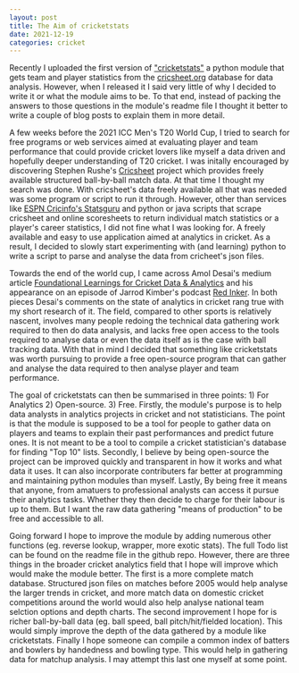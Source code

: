 ```yaml
---
layout: post
title: The Aim of cricketstats
date: 2021-12-19
categories: cricket
---
```

Recently I uploaded the first version of ["cricketstats"](https://github.com/nsaranga/cricketstats) a python module that gets team and player statistics from the [cricsheet.org](https://cricsheet.org/) database for data analysis. However, when I released it I said very little of why I decided to write it or what the module aims to be. To that end, instead of packing the answers to those questions in the module's readme file I thought it better to write a couple of blog posts to explain them in more detail.

A few weeks before the 2021 ICC Men's T20 World Cup, I tried to search for free programs or web services aimed at evaluating player and team performance that could provide cricket lovers like myself a data driven and hopefully deeper understanding of T20 cricket. I was initally encouraged by discovering Stephen Rushe's [Cricsheet](https://cricsheet.org/) project which provides freely available structured ball-by-ball match data. At that time I thought my search was done. With cricsheet's data freely available all that was needed was some program or script to run it through. However, other than services like [ESPN Cricinfo's Statsguru](https://stats.espncricinfo.com/ci/engine/stats/index.html) and python or java scripts that scrape cricsheet and online scoresheets to return individual match statistics or a player's career statistics, I did not fine what I was looking for. A freely available and easy to use application aimed at analytics in cricket. As a result, I decided to slowly start experimenting with (and learning) python to write a script to parse and analyse the data from cricheet's json files.

Towards the end of the world cup, I came across Amol Desai's medium article [Foundational Learnings for Cricket Data & Analytics](https://medium.com/boundary-line/foundational-learnings-for-cricket-data-analytics-ff19a06f76d2) and his appearance on an episode of Jarrod Kimber's podcast [Red Inker](https://podcasts.google.com/feed/aHR0cHM6Ly9hbmNob3IuZm0vcy8xNzc1NWJlMC9wb2RjYXN0L3Jzcw/episode/YzViMzMyNTgtZDYwZi00ZmRhLWI2ZWItYjZlMjFmYzQ3ZGQx?sa=X&ved=0CAUQkfYCahgKEwjIoq7vou_0AhUAAAAAHQAAAAAQvgE). In both pieces Desai's comments on the state of analytics in cricket rang true with my short research of it. The field, compared to other sports is relatively nascent, involves many people redoing the technical data gathering work required to then do data analysis, and lacks free open access to the tools required to analyse data or even the data itself as is the case with ball tracking data. With that in mind I decided that something like cricketstats was worth pursuing to provide a free open-source program that can gather and analyse the data required to then analyse player and team performance.

The goal of cricketstats can then be summarised in three points: 1) For Analytics 2) Open-source. 3) Free. Firstly, the module's purpose is to help data analysts in analytics projects in cricket and not statisticians. The point is that the module is supposed to be a tool for people to gather data on players and teams to explain their past performances and predict future ones. It is not meant to be a tool to compile a cricket statistician's database for finding "Top 10" lists. Secondly, I believe by being open-source the project can be improved quickly and transparent in how it works and what data it uses. It can also incorporate contributers far better at programming and maintaining python modules than myself. Lastly, By being free it means that anyone, from amatuers to professional analysts can access it pursue their analytics tasks. Whether they then decide to charge for their labour is up to them. But I want the raw data gathering "means of production" to be free and accessible to all.

Going forward I hope to improve the module by adding numerous other functions (eg. reverse lookup, wrapper, more exotic stats). The full Todo list can be found on the readme file in the github repo. However, there are three things in the broader cricket analytics field that I hope will improve which would make the module better. The first is a more complete match database. Structured json files on matches before 2005 would help analyse the larger trends in cricket, and more match data on domestic cricket competitions around the world would also help analyse national team selction options and depth charts. The second improvement I hope for is richer ball-by-ball data (eg. ball speed, ball pitch/hit/fielded location). This would simply improve the depth of the data gathered by a module like cricketstats. Finally I hope someone can compile a common index of batters and bowlers by handedness and bowling type. This would help in gathering data for matchup analysis. I may attempt this last one myself at some point.